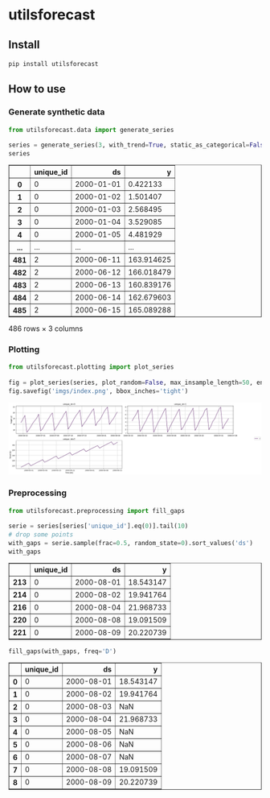 utilsforecast
================

<!-- WARNING: THIS FILE WAS AUTOGENERATED! DO NOT EDIT! -->

## Install

``` sh
pip install utilsforecast
```

## How to use

### Generate synthetic data

``` python
from utilsforecast.data import generate_series
```

``` python
series = generate_series(3, with_trend=True, static_as_categorical=False)
series
```

<div>
<table border="1" class="dataframe">
  <thead>
    <tr style="text-align: right;">
      <th></th>
      <th>unique_id</th>
      <th>ds</th>
      <th>y</th>
    </tr>
  </thead>
  <tbody>
    <tr>
      <th>0</th>
      <td>0</td>
      <td>2000-01-01</td>
      <td>0.422133</td>
    </tr>
    <tr>
      <th>1</th>
      <td>0</td>
      <td>2000-01-02</td>
      <td>1.501407</td>
    </tr>
    <tr>
      <th>2</th>
      <td>0</td>
      <td>2000-01-03</td>
      <td>2.568495</td>
    </tr>
    <tr>
      <th>3</th>
      <td>0</td>
      <td>2000-01-04</td>
      <td>3.529085</td>
    </tr>
    <tr>
      <th>4</th>
      <td>0</td>
      <td>2000-01-05</td>
      <td>4.481929</td>
    </tr>
    <tr>
      <th>...</th>
      <td>...</td>
      <td>...</td>
      <td>...</td>
    </tr>
    <tr>
      <th>481</th>
      <td>2</td>
      <td>2000-06-11</td>
      <td>163.914625</td>
    </tr>
    <tr>
      <th>482</th>
      <td>2</td>
      <td>2000-06-12</td>
      <td>166.018479</td>
    </tr>
    <tr>
      <th>483</th>
      <td>2</td>
      <td>2000-06-13</td>
      <td>160.839176</td>
    </tr>
    <tr>
      <th>484</th>
      <td>2</td>
      <td>2000-06-14</td>
      <td>162.679603</td>
    </tr>
    <tr>
      <th>485</th>
      <td>2</td>
      <td>2000-06-15</td>
      <td>165.089288</td>
    </tr>
  </tbody>
</table>
<p>486 rows × 3 columns</p>
</div>

### Plotting

``` python
from utilsforecast.plotting import plot_series
```

``` python
fig = plot_series(series, plot_random=False, max_insample_length=50, engine='matplotlib')
fig.savefig('imgs/index.png', bbox_inches='tight')
```

![](https://raw.githubusercontent.com/Nixtla/utilsforecast/main/nbs/imgs/index.png)

### Preprocessing

``` python
from utilsforecast.preprocessing import fill_gaps
```

``` python
serie = series[series['unique_id'].eq(0)].tail(10)
# drop some points
with_gaps = serie.sample(frac=0.5, random_state=0).sort_values('ds')
with_gaps
```

<div>
<table border="1" class="dataframe">
  <thead>
    <tr style="text-align: right;">
      <th></th>
      <th>unique_id</th>
      <th>ds</th>
      <th>y</th>
    </tr>
  </thead>
  <tbody>
    <tr>
      <th>213</th>
      <td>0</td>
      <td>2000-08-01</td>
      <td>18.543147</td>
    </tr>
    <tr>
      <th>214</th>
      <td>0</td>
      <td>2000-08-02</td>
      <td>19.941764</td>
    </tr>
    <tr>
      <th>216</th>
      <td>0</td>
      <td>2000-08-04</td>
      <td>21.968733</td>
    </tr>
    <tr>
      <th>220</th>
      <td>0</td>
      <td>2000-08-08</td>
      <td>19.091509</td>
    </tr>
    <tr>
      <th>221</th>
      <td>0</td>
      <td>2000-08-09</td>
      <td>20.220739</td>
    </tr>
  </tbody>
</table>
</div>

``` python
fill_gaps(with_gaps, freq='D')
```

<div>
<table border="1" class="dataframe">
  <thead>
    <tr style="text-align: right;">
      <th></th>
      <th>unique_id</th>
      <th>ds</th>
      <th>y</th>
    </tr>
  </thead>
  <tbody>
    <tr>
      <th>0</th>
      <td>0</td>
      <td>2000-08-01</td>
      <td>18.543147</td>
    </tr>
    <tr>
      <th>1</th>
      <td>0</td>
      <td>2000-08-02</td>
      <td>19.941764</td>
    </tr>
    <tr>
      <th>2</th>
      <td>0</td>
      <td>2000-08-03</td>
      <td>NaN</td>
    </tr>
    <tr>
      <th>3</th>
      <td>0</td>
      <td>2000-08-04</td>
      <td>21.968733</td>
    </tr>
    <tr>
      <th>4</th>
      <td>0</td>
      <td>2000-08-05</td>
      <td>NaN</td>
    </tr>
    <tr>
      <th>5</th>
      <td>0</td>
      <td>2000-08-06</td>
      <td>NaN</td>
    </tr>
    <tr>
      <th>6</th>
      <td>0</td>
      <td>2000-08-07</td>
      <td>NaN</td>
    </tr>
    <tr>
      <th>7</th>
      <td>0</td>
      <td>2000-08-08</td>
      <td>19.091509</td>
    </tr>
    <tr>
      <th>8</th>
      <td>0</td>
      <td>2000-08-09</td>
      <td>20.220739</td>
    </tr>
  </tbody>
</table>
</div>
